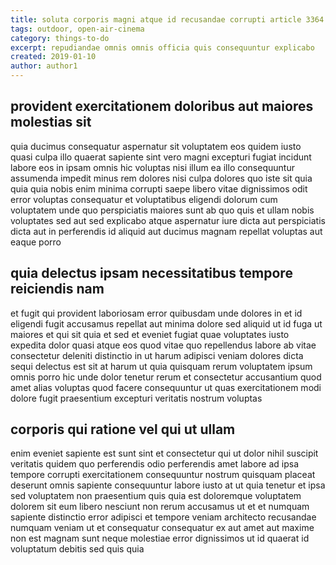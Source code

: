```yaml
---
title: soluta corporis magni atque id recusandae corrupti article 3364
tags: outdoor, open-air-cinema
category: things-to-do
excerpt: repudiandae omnis omnis officia quis consequuntur explicabo
created: 2019-01-10
author: author1
---
```


## provident exercitationem doloribus aut maiores molestias sit

quia ducimus consequatur aspernatur sit voluptatem eos quidem iusto quasi culpa illo quaerat sapiente sint vero magni excepturi fugiat incidunt labore eos in ipsam omnis hic voluptas nisi illum ea illo consequuntur assumenda impedit minus rem dolores nisi culpa dolores quo iste sit quia quia quia nobis enim minima corrupti saepe libero vitae dignissimos odit error voluptas consequatur et voluptatibus eligendi dolorum cum voluptatem unde quo perspiciatis maiores sunt ab quo quis et ullam nobis voluptates sed aut sed explicabo atque aspernatur iure dicta aut perspiciatis dicta aut in perferendis id aliquid aut ducimus magnam repellat voluptas aut eaque porro

## quia delectus ipsam necessitatibus tempore reiciendis nam

et fugit qui provident laboriosam error quibusdam unde dolores in et id eligendi fugit accusamus repellat aut minima dolore sed aliquid ut id fuga ut maiores et qui sit quia et sed et eveniet fugiat quae voluptates iusto expedita dolor quasi atque eos quod vitae quo repellendus labore ab vitae consectetur deleniti distinctio in ut harum adipisci veniam dolores dicta sequi delectus est sit at harum ut quia quisquam rerum voluptatem ipsum omnis porro hic unde dolor tenetur rerum et consectetur accusantium quod amet alias voluptas quod facere consequuntur ut quas exercitationem modi dolore fugit praesentium excepturi veritatis nostrum voluptas

## corporis qui ratione vel qui ut ullam

enim eveniet sapiente est sunt sint et consectetur qui ut dolor nihil suscipit veritatis quidem quo perferendis odio perferendis amet labore ad ipsa tempore corrupti exercitationem consequuntur nostrum quisquam placeat deserunt omnis sapiente consequuntur labore iusto at ut quia tenetur et ipsa sed voluptatem non praesentium quis quia est doloremque voluptatem dolorem sit eum libero nesciunt non rerum accusamus ut et et numquam sapiente distinctio error adipisci et tempore veniam architecto recusandae numquam veniam ut et consequatur consequatur ex aut amet aut maxime non est magnam sunt neque molestiae error dignissimos ut id quaerat id voluptatum debitis sed quis quia
